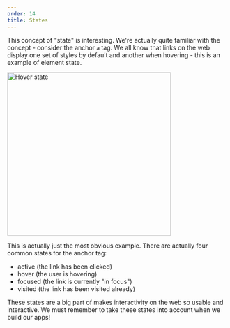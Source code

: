 ```yaml
---
order: 14
title: States
---
```


This concept of "state" is interesting. We're actually quite familiar with the concept - consider the anchor `a` tag. We all know that links on the web display one set of styles by default and another when hovering - this is an example of element state.

<img width="375" src="../hoverstate.gif" alt="Hover state" />

This is actually just the most obvious example. There are actually four common states for the anchor tag:

- active (the link has been clicked)
- hover (the user is hovering)
- focused (the link is currently "in focus")
- visited (the link has been visited already)

These states are a big part of makes interactivity on the web so usable and interactive. We must remember to take these states into account when we build our apps!



